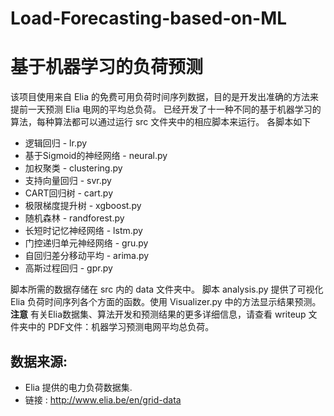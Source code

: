 # Load-Forecasting-based-on-ML
# 基于机器学习的负荷预测

该项目使用来自 Elia 的免费可用负荷时间序列数据，目的是开发出准确的方法来提前一天预测 Elia 电网的平均总负荷。 已经开发了十一种不同的基于机器学习的算法，每种算法都可以通过运行 src 文件夹中的相应脚本来运行。 各脚本如下

* 逻辑回归 - lr.py
* 基于Sigmoid的神经网络 - neural.py
* 加权聚类 - clustering.py
* 支持向量回归 - svr.py
* CART回归树 - cart.py
* 极限梯度提升树 - xgboost.py
* 随机森林 - randforest.py
* 长短时记忆神经网络 - lstm.py
* 门控递归单元神经网络 - gru.py
* 自回归差分移动平均 - arima.py
* 高斯过程回归 - gpr.py

脚本所需的数据存储在 src 内的 data 文件夹中。 脚本 analysis.py 提供了可视化 Elia 负荷时间序列各个方面的函数。使用 Visualizer.py 中的方法显示结果预测。 
**注意**
有关Elia数据集、算法开发和预测结果的更多详细信息，请查看 writeup 文件夹中的 PDF文件：机器学习预测电网平均总负荷。

## 数据来源:

* Elia 提供的电力负荷数据集.
* 链接 : http://www.elia.be/en/grid-data
